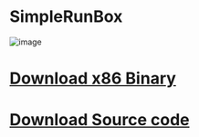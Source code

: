 # SimpleRunBox

![image](https://user-images.githubusercontent.com/89962566/194806229-990952f6-71b9-4a9a-9355-74c435aaeaaf.png)

# [Download x86 Binary](https://github.com/Svyatik-Bak/SimpleRunBox/releases/download/1.0/SimpleRunBox.exe)
# [Download Source code](https://github.com/Svyatik-Bak/SimpleRunBox/archive/refs/tags/1.0.zip)
